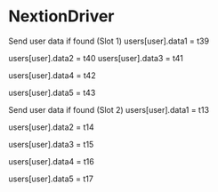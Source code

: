 # NextionDriver

Send user data if found (Slot 1)
users[user].data1 = t39

users[user].data2 = t40
users[user].data3 = t41

users[user].data4 = t42

users[user].data5 = t43



Send user data if found (Slot 2)
users[user].data1 = t13

users[user].data2 = t14

users[user].data3 = t15

users[user].data4 = t16

users[user].data5 = t17
